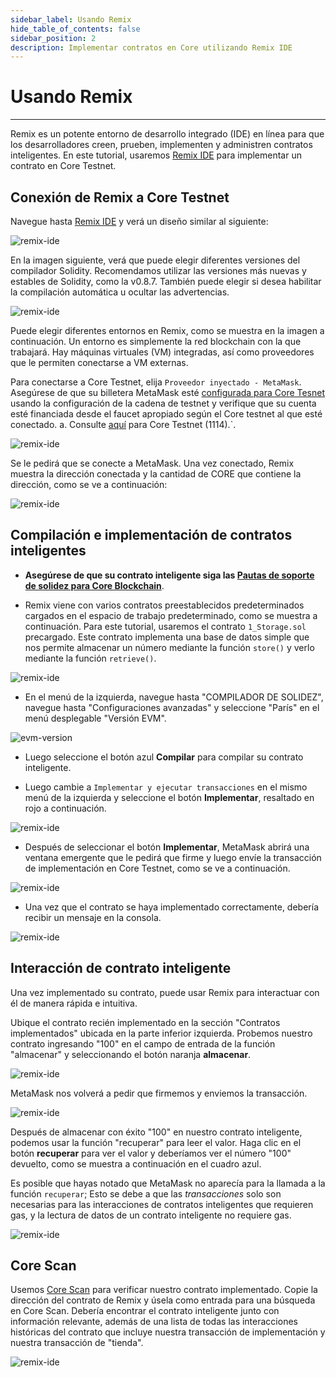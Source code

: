 ```yaml
---
sidebar_label: Usando Remix
hide_table_of_contents: false
sidebar_position: 2
description: Implementar contratos en Core utilizando Remix IDE
---
```


# Usando Remix

---

Remix es un potente entorno de desarrollo integrado (IDE) en línea para que los desarrolladores creen, prueben, implementen y administren contratos inteligentes. En este tutorial, usaremos [Remix IDE](https://remix.ethereum.org/) para implementar un contrato en Core Testnet.

## Conexión de Remix a Core Testnet

Navegue hasta [Remix IDE](https://remix.ethereum.org/) y verá un diseño similar al siguiente:

![remix-ide](../../../../../static/img/remix/remix-1.avif)

En la imagen siguiente, verá que puede elegir diferentes versiones del compilador Solidity. Recomendamos utilizar las versiones más nuevas y estables de Solidity, como la v0.8.7. También puede elegir si desea habilitar la compilación automática u ocultar las advertencias.

![remix-ide](../../../../../static/img/remix/remix-2.avif)

Puede elegir diferentes entornos en Remix, como se muestra en la imagen a continuación. Un entorno es simplemente la red blockchain con la que trabajará. Hay máquinas virtuales (VM) integradas, así como proveedores que le permiten conectarse a VM externas.

Para conectarse a Core Testnet, elija `Proveedor inyectado - MetaMask`. Asegúrese de que su billetera MetaMask esté [configurada para Core Tesnet](./core-testnet-wallet-config.md) usando la configuración de la cadena de testnet y verifique que su cuenta esté financiada desde el faucet apropiado según el Core testnet al que esté conectado. a. Consulte [aquí](https://scan.test2.btcs.network/faucet) para Core Testnet (1114).\`.

![remix-ide](../../../../../static/img/remix/remix-3.avif)

Se le pedirá que se conecte a MetaMask. Una vez conectado, Remix muestra la dirección conectada y la cantidad de CORE que contiene la dirección, como se ve a continuación:

![remix-ide](../../../../../static/img/remix/remix-4.avif)

## Compilación e implementación de contratos inteligentes

- **Asegúrese de que su contrato inteligente siga las [Pautas de soporte de solidez para Core Blockchain](./smart-contract-guidelines.md)**.

- Remix viene con varios contratos preestablecidos predeterminados cargados en el espacio de trabajo predeterminado, como se muestra a continuación. Para este tutorial, usaremos el contrato `1_Storage.sol` precargado. Este contrato implementa una base de datos simple que nos permite almacenar un número mediante la función `store()` y verlo mediante la función `retrieve()`.

![remix-ide](../../../../../static/img/remix/remix-5.avif)

- En el menú de la izquierda, navegue hasta "COMPILADOR DE SOLIDEZ", navegue hasta "Configuraciones avanzadas" y seleccione "París" en el menú desplegable "Versión EVM".

![evm-version](../../../../../static/img/remix/remix-13.png)

- Luego seleccione el botón azul **Compilar** para compilar su contrato inteligente.

- Luego cambie a `Implementar y ejecutar transacciones` en el mismo menú de la izquierda y seleccione el botón **Implementar**, resaltado en rojo a continuación.

![remix-ide](../../../../../static/img/remix/remix-6.avif)

- Después de seleccionar el botón **Implementar**, MetaMask abrirá una ventana emergente que le pedirá que firme y luego envíe la transacción de implementación en Core Testnet, como se ve a continuación.

![remix-ide](../../../../../static/img/remix/remix-7.avif)

- Una vez que el contrato se haya implementado correctamente, debería recibir un mensaje en la consola.

![remix-ide](../../../../../static/img/remix/remix-8.avif)

## Interacción de contrato inteligente

Una vez implementado su contrato, puede usar Remix para interactuar con él de manera rápida e intuitiva.

Ubique el contrato recién implementado en la sección "Contratos implementados" ubicada en la parte inferior izquierda. Probemos nuestro contrato ingresando "100" en el campo de entrada de la función "almacenar" y seleccionando el botón naranja **almacenar**.

![remix-ide](../../../../../static/img/remix/remix-9.avif)

MetaMask nos volverá a pedir que firmemos y enviemos la transacción.

![remix-ide](../../../../../static/img/remix/remix-10.avif)

Después de almacenar con éxito "100" en nuestro contrato inteligente, podemos usar la función "recuperar" para leer el valor. Haga clic en el botón **recuperar** para ver el valor y deberíamos ver el número "100" devuelto, como se muestra a continuación en el cuadro azul.

Es posible que hayas notado que MetaMask no aparecía para la llamada a la función `recuperar`; Esto se debe a que las _transacciones_ solo son necesarias para las interacciones de contratos inteligentes que requieren gas, y la lectura de datos de un contrato inteligente no requiere gas.

![remix-ide](../../../../../static/img/remix/remix-11.avif)

## Core Scan

Usemos [Core Scan](https://scan.test.btcs.network/) para verificar nuestro contrato implementado. Copie la dirección del contrato de Remix y úsela como entrada para una búsqueda en Core Scan. Debería encontrar el contrato inteligente junto con información relevante, además de una lista de todas las interacciones históricas del contrato que incluye nuestra transacción de implementación y nuestra transacción de "tienda".

![remix-ide](../../../../../static/img/remix/remix-1.avif)
